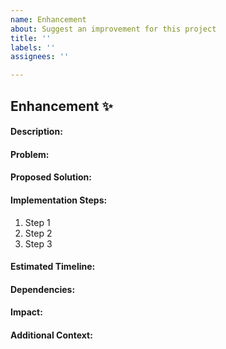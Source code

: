 ```yaml
---
name: Enhancement
about: Suggest an improvement for this project
title: ''
labels: ''
assignees: ''

---
```


## Enhancement ✨

#### Description:

<!-- Briefly describe the new sub-feature you want to add. -->

#### Problem:

<!-- What problem does this sub-feature solve or what user need does it fulfill? -->

#### Proposed Solution:

<!-- Describe how you plan to implement the new sub-feature. -->

#### Implementation Steps:

<!-- Break down the implementation into smaller, actionable steps. -->

1. Step 1
2. Step 2
3. Step 3

#### Estimated Timeline:

<!-- Provide a rough estimate of the amount of time it will take to implement the sub-feature. -->

#### Dependencies:

<!-- List any external or internal dependencies required to implement this sub-feature. -->

#### Impact:

<!-- Discuss how this sub-feature will impact existing functionality or the user experience. -->

#### Additional Context:

<!-- Provide any additional context or information related to this sub-feature. -->
